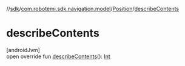 //[sdk](../../../index.md)/[com.robotemi.sdk.navigation.model](../index.md)/[Position](index.md)/[describeContents](describe-contents.md)

# describeContents

[androidJvm]\
open override fun [describeContents](describe-contents.md)(): [Int](https://kotlinlang.org/api/latest/jvm/stdlib/kotlin/-int/index.html)
